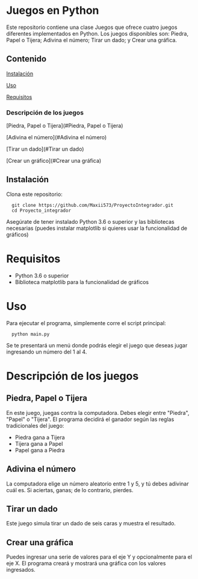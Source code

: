 
# Juegos en Python

Este repositorio contiene una clase Juegos que ofrece cuatro juegos diferentes implementados en Python. Los juegos disponibles son: Piedra, Papel o Tijera; Adivina el número; Tirar un dado; y Crear una gráfica.


## Contenido

[Instalación](#Instalación)

[Uso](#Uso)

[Requisitos](#Requisitos)

### Descripción de los juegos
        
[Piedra, Papel o Tijera](#Piedra, Papel o Tijera)

[Adivina el número](#Adivina el número)

[Tirar un dado](#Tirar un dado)

[Crear un gráfico](#Crear una gráfica)


## Instalación

Clona este repositorio:

```
  git clone https://github.com/Maxii573/ProyectoIntegrador.git
  cd Proyecto_integrador
```
Asegúrate de tener instalado Python 3.6 o superior y las bibliotecas necesarias (puedes instalar matplotlib si quieres usar la funcionalidad de gráficos)

# Requisitos

- Python 3.6 o superior
- Biblioteca matplotlib para la funcionalidad de gráficos
# Uso 

Para ejecutar el programa, simplemente corre el script principal:

```
  python main.py
```

Se te presentará un menú donde podrás elegir el juego que deseas jugar ingresando un número del 1 al 4.

# Descripción de los juegos

## Piedra, Papel o Tijera

En este juego, juegas contra la computadora. Debes elegir entre "Piedra", "Papel" o "Tijera". El programa decidirá el ganador según las reglas tradicionales del juego:

- Piedra gana a Tijera
- Tijera gana a Papel
- Papel gana a Piedra

## Adivina el número

La computadora elige un número aleatorio entre 1 y 5, y tú debes adivinar cuál es. Si aciertas, ganas; de lo contrario, pierdes.

## Tirar un dado

Este juego simula tirar un dado de seis caras y muestra el resultado.

## Crear una gráfica

Puedes ingresar una serie de valores para el eje Y y opcionalmente para el eje X. El programa creará y mostrará una gráfica con los valores ingresados.

